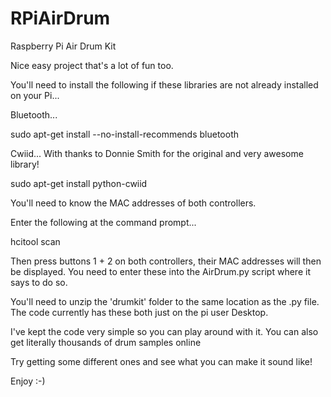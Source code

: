 # RPiAirDrum
Raspberry Pi Air Drum Kit

Nice easy project that's a lot of fun too. 

You'll need to install the following if these libraries are not already installed on your Pi... 

Bluetooth... 

sudo apt-get install --no-install-recommends bluetooth

Cwiid... With thanks to Donnie Smith for the original and very awesome library! 

sudo apt-get install python-cwiid

You'll need to know the MAC addresses of both controllers.

Enter the following at the command prompt... 

hcitool scan 

Then press buttons 1 + 2 on both controllers, their MAC addresses will then be displayed. 
You need to enter these into the AirDrum.py script where it says to do so.

You'll need to unzip the 'drumkit' folder to the same location as the .py file. The code currently has these both just on the pi user Desktop.

I've kept the code very simple so you can play around with it. You can also get literally thousands of drum samples online

Try getting some different ones and see what you can make it sound like! 

Enjoy :-) 
